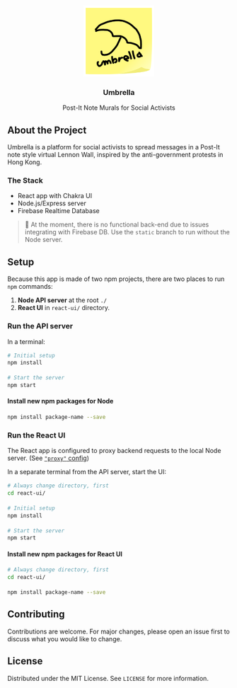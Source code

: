<p align="center">
  <a href="https://github.com/googol88/umbrella/">
    <img src="react-ui/public/logo2.png" alt="Umbrella Logo" width="160" height="160">
  </a>

  <h3 align="center">Umbrella</h2>

  <p align="center">
    Post-It Note Murals for Social Activists
  </p>
</p>

## About the Project
Umbrella is a platform for social activists to spread messages in a Post-It note style virtual Lennon Wall, inspired by the anti-government protests in Hong Kong. 

### The Stack
- React app with Chakra UI
- Node.js/Express server
- Firebase Realtime Database

> 🚨 At the moment, there is no functional back-end due to issues integrating with Firebase DB. Use the `static` branch to run without the Node server.
## Setup

Because this app is made of two npm projects, there are two places to run `npm` commands:

1. **Node API server** at the root `./`
1. **React UI** in `react-ui/` directory.

### Run the API server

In a terminal:

```bash
# Initial setup
npm install

# Start the server
npm start
```

#### Install new npm packages for Node

```bash
npm install package-name --save
```


### Run the React UI

The React app is configured to proxy backend requests to the local Node server. (See [`"proxy"` config](react-ui/package.json))

In a separate terminal from the API server, start the UI:

```bash
# Always change directory, first
cd react-ui/

# Initial setup
npm install

# Start the server
npm start
```

#### Install new npm packages for React UI

```bash
# Always change directory, first
cd react-ui/

npm install package-name --save
```

## Contributing
Contributions are welcome. For major changes, please open an issue first to discuss what you would like to change.

## License
Distributed under the MIT License. See `LICENSE` for more information.